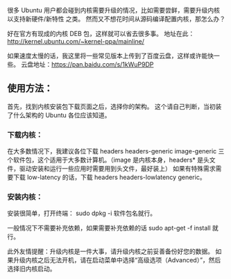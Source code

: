 很多 Ubuntu 用户都会碰到内核需要升级的情况，比如需要尝鲜，需要升级内核以支持新硬件/新特性 之类。
然而又不想花时间从源码编译配置内核，那怎么办？

好在官方有现成的内核 DEB 包，这样就可以省去很多事。
地址在此：http://kernel.ubuntu.com/~kernel-ppa/mainline/


如果速度太慢的话，我这里将一些常见版本上传到了百度云盘，这样或许能快一些。
云盘地址：https://pan.baidu.com/s/1kWuP9DP

## 使用方法：
首先，找到内核安装包下载页面之后，选择你的架构。
这个请自己判断，当初装了什么架构的 Ubuntu 各位应该知道。


### 下载内核：
在大多数情况下，我建议各位下载 headers headers-generic image-generic 三个软件包，这个适用于大多数计算机。（image 是内核本身，headers* 是头文件，驱动安装和运行一些应用时需要用到头文件，最好装上）
如果有特殊需求需要下载 low-latency 的话，下载 headers headers-lowlatency generic。

### 安装内核：
安装很简单，打开终端：
sudo dpkg -i 软件包名就行。


一般情况下不需要补充依赖，如果需要补充依赖的话
sudo apt-get -f install 就行。

此外友情提醒：升级内核是一件大事，请升级内核之前妥善备份好您的数据。
如果升级内核之后无法开机，请在启动菜单中选择“高级选项（Advanced）”，然后选择旧内核启动。
